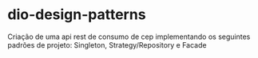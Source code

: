 # dio-design-patterns
Criação de uma api rest de consumo de cep implementando os seguintes padrões de projeto: Singleton, Strategy/Repository e Facade

